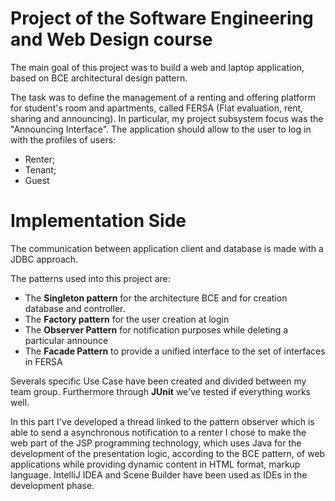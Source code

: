 # Project of the Software Engineering and Web Design course

The main goal of this project was to build a web and laptop application, based on BCE architectural design pattern. 

The task was to define the management of a renting and offering platform for student's room and apartments, called FERSA (Flat evaluation, rent, sharing and announcing). In particular, my project subsystem focus was the "Announcing Interface".
The application should allow to the user to log in with the profiles of users:
- Renter;
- Tenant;
- Guest

# Implementation Side

The communication between application client and database is made with a JDBC approach.

The patterns used into this project are:
- The **Singleton pattern**  for the architecture BCE and for creation database and controller.
- The **Factory pattern** for the user creation at login
- The **Observer Pattern** for notification purposes while deleting a particular announce
- The **Facade Pattern** to provide a unified interface to the set of interfaces in FERSA

Severals specific Use Case have been created and divided between my team group.
Furthermore through **JUnit** we've tested if everything works well.

In this part I've developed a thread linked to the pattern observer which is able to send a asynchronous notification to a renter 
I chose to make the web part of the JSP programming technology, which uses Java for the development of the presentation logic, according to the BCE pattern, of web applications while providing dynamic content in HTML format, markup language.
IntelliJ IDEA and Scene Builder have been used as IDEs in the development phase.
